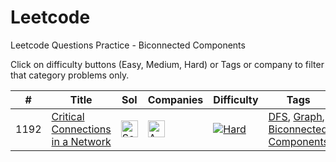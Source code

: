 # Leetcode
Leetcode Questions Practice - Biconnected Components

Click on difficulty buttons (Easy, Medium, Hard) or Tags or company to filter that category problems only.

|#|Title|Sol|Companies|Difficulty|Tags|Accptce|Likes|
| - | - | - | - | - |  - | - | - |
|1192|[Critical Connections in a Network](https://leetcode.com/problems/critical-connections-in-a-network/)|[<img src="https://edent.github.io/SuperTinyIcons/images/svg/github.svg" width="27" title="Solution" />](https://github.com/yvrakesh/Leetcode/tree/main/code/1192-Critical-Connections-In-A-Network)|[<img src="https://edent.github.io/SuperTinyIcons/images/svg/amazon.svg" width="27" title="Amazon" />](https://github.com/yvrakesh/Leetcode/tree/main/company/Amazon)|[![Hard](https://img.shields.io/badge/-Hard-darkred)](https://github.com/yvrakesh/Leetcode/tree/main/difficulty/Hard)|[DFS](https://github.com/yvrakesh/Leetcode/tree/main/tag/DFS),  [Graph](https://github.com/yvrakesh/Leetcode/tree/main/tag/Graph),  [Biconnected Components](https://github.com/yvrakesh/Leetcode/tree/main/tag/Biconnected-Components)|51.7%|95.6%|